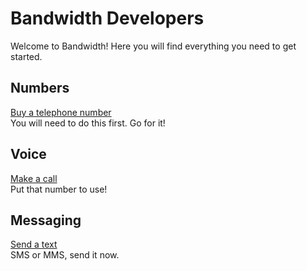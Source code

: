 # Bandwidth Developers

Welcome to Bandwidth! Here you will find everything you need to get started.


<div class="devCards">
  <h2>Numbers</h2>
  <a href="howto/buytn.html">Buy a telephone number</a><br>
  You will need to do this first. Go for it!
</div><div class="devCards">
  <h2>Voice</h2>
  <a href="howto/outboundCall.html">Make a call</a><br>Put that number to use!
</div><div class="devCards">
  <h2>Messaging</h2>
  <a href="howto/sendSMSMMS.html">Send a text</a><br>SMS or MMS, send it now.
</div>

